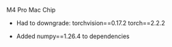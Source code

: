 M4 Pro Mac Chip

- Had to downgrade: torchvision==0.17.2 torch==2.2.2

- Added numpy==1.26.4 to dependencies 
